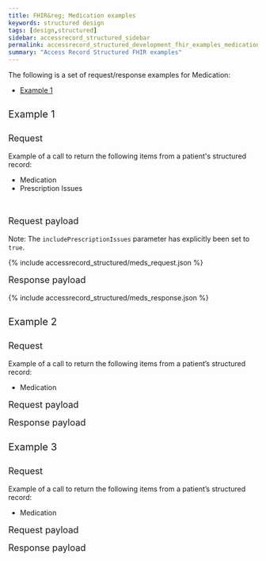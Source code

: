 ```yaml
---
title: FHIR&reg; Medication examples
keywords: structured design
tags: [design,structured]
sidebar: accessrecord_structured_sidebar
permalink: accessrecord_structured_development_fhir_examples_medication.html
summary: "Access Record Structured FHIR examples"
---
```


The following is a set of request/response examples for Medication:

<ul id="profileTabs" class="nav nav-tabs">
  <li class="active"><a class="noCrossRef" href="#example1" data-toggle="tab">Example 1</a></li>
<!--
  <li><a class="noCrossRef" href="#example2" data-toggle="tab">Example 2</a></li>
  <li><a class="noCrossRef" href="#example3" data-toggle="tab">Example 3</a></li>
-->
</ul>

<div class="tab-content">
  <div role="tabpanel" class="tab-pane active" id="example1" markdown="1">

  <p style="line-height: 2; font-size: 20px">Example 1</p>
  <p style="line-height: 1; font-size: 18px">Request</p>
  <p>Example of a call to return the following items from a patient's structured record:</p>
  <ul>
    <li>Medication</li>
    <li>Prescription Issues</li>
  </ul>
  <br>
  <p style="line-height: 1; font-size: 18px">Request payload</p>
  <p>Note: The <code class="highlighter-rouge">includePrescriptionIssues</code> parameter has explicitly been set to <code class="highlighter-rouge">true</code>.</p>
  {% include accessrecord_structured/meds_request.json %}
  <p style="line-height: 1; font-size: 18px">Response payload</p>
  {% include accessrecord_structured/meds_response.json %}

  </div>

  <div role="tabpanel" class="tab-pane" id="example2">
  <p style="line-height: 2; font-size: 20px">Example 2</p>
  <p style="line-height: 1; font-size: 18px">Request</p>
  <p>Example of a call to return the following items from a patient’s structured record:</p>
    <ul>
      <li>Medication</li>
    </ul>
  <p style="line-height: 1; font-size: 18px">Request payload</p>
  <p style="line-height: 1; font-size: 18px">Response payload</p>
  </div>

  <div role="tabpanel" class="tab-pane" id="example3">
  <p style="line-height: 2; font-size: 20px">Example 3</p>
  <p style="line-height: 1; font-size: 18px">Request</p>
  <p>Example of a call to return the following items from a patient’s structured record:</p>
    <ul>
      <li>Medication</li>
    </ul>
  <p style="line-height: 1; font-size: 18px">Request payload</p>
  <p style="line-height: 1; font-size: 18px">Response payload</p>
  </div>
</div>
